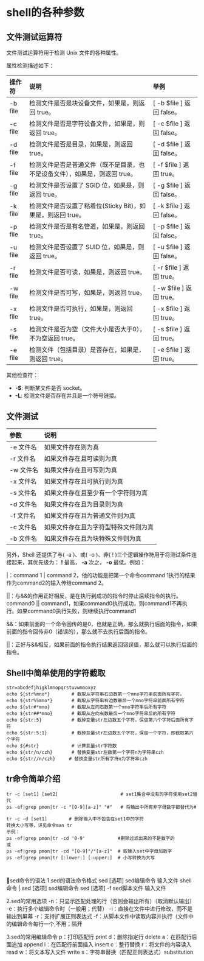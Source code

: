 # shell的各种参数

## 文件测试运算符

文件测试运算符用于检测 Unix 文件的各种属性。

属性检测描述如下：

| 操作符  | 说明                                                         | 举例                      |
| :------ | :----------------------------------------------------------- | :------------------------ |
| -b file | 检测文件是否是块设备文件，如果是，则返回 true。              | [ -b $file ] 返回 false。 |
| -c file | 检测文件是否是字符设备文件，如果是，则返回 true。            | [ -c $file ] 返回 false。 |
| -d file | 检测文件是否是目录，如果是，则返回 true。                    | [ -d $file ] 返回 false。 |
| -f file | 检测文件是否是普通文件（既不是目录，也不是设备文件），如果是，则返回 true。 | [ -f $file ] 返回 true。  |
| -g file | 检测文件是否设置了 SGID 位，如果是，则返回 true。            | [ -g $file ] 返回 false。 |
| -k file | 检测文件是否设置了粘着位(Sticky Bit)，如果是，则返回 true。  | [ -k $file ] 返回 false。 |
| -p file | 检测文件是否是有名管道，如果是，则返回 true。                | [ -p $file ] 返回 false。 |
| -u file | 检测文件是否设置了 SUID 位，如果是，则返回 true。            | [ -u $file ] 返回 false。 |
| -r file | 检测文件是否可读，如果是，则返回 true。                      | [ -r $file ] 返回 true。  |
| -w file | 检测文件是否可写，如果是，则返回 true。                      | [ -w $file ] 返回 true。  |
| -x file | 检测文件是否可执行，如果是，则返回 true。                    | [ -x $file ] 返回 true。  |
| -s file | 检测文件是否为空（文件大小是否大于0），不为空返回 true。     | [ -s $file ] 返回 true。  |
| -e file | 检测文件（包括目录）是否存在，如果是，则返回 true。          | [ -e $file ] 返回 true。  |

其他检查符：

- **-S**: 判断某文件是否 socket。
- **-L**: 检测文件是否存在并且是一个符号链接。

## 文件测试

| 参数      | 说明                                 |
| :-------- | :----------------------------------- |
| -e 文件名 | 如果文件存在则为真                   |
| -r 文件名 | 如果文件存在且可读则为真             |
| -w 文件名 | 如果文件存在且可写则为真             |
| -x 文件名 | 如果文件存在且可执行则为真           |
| -s 文件名 | 如果文件存在且至少有一个字符则为真   |
| -d 文件名 | 如果文件存在且为目录则为真           |
| -f 文件名 | 如果文件存在且为普通文件则为真       |
| -c 文件名 | 如果文件存在且为字符型特殊文件则为真 |
| -b 文件名 | 如果文件存在且为块特殊文件则为真     |

另外，Shell 还提供了与( -a )、或( -o )、非( ! )三个逻辑操作符用于将测试条件连接起来，其优先级为： **!** 最高， **-a** 次之， **-o** 最低。例如： 

|：command 1 | command 2，他的功能是把第一个命令command 1执行的结果作为command2的输入传给command 2。

||：与&&的作用正好相反，是在执行到成功的指令时停止后续指令的执行。command0 || command1，如果command0执行成功，则command1不再执行。如果command0执行失败，则继续执行command1

&&：如果前面的一个命令回传的是0，也就是正确，那么就执行后面的指令，如果前面的指令回传非0（错误的），那么就不去执行后面的指令。

||：正好与&&相反，如果前面的指令执行结果返回错误值，那么就可以执行后面的指令。

## Shell中简单使用的字符截取

```shell
str=abcdefjhigklmnopqrstuvwmnoxyz
echo ${str%mno*}        # 截取从字符串右边数第一个mno字符串前面所有字符。
echo ${str%%mno*}       # 截取从字符串右边数最后一个mno字符串前面所有字符 
echo ${str#*mno}        # 截取从左向右数第一个mno字符串后所有字符
echo ${str##*mno}       # 截取从左向右数最后一个mno字符串后的所有字符
echo ${str:5}           # 截掉变量str左边数五个字符，保留第六个字符后面所有字符
echo ${str:5:1}         # 截掉变量str左边数五个字符，保留一个字符，即截取第六个字符
echo ${#str}            # 计算变量str字符数
echo ${str/n/czh}       # 替换变量str左数第一个字符n为字符串czh
echo ${str//n/czh}     # 替换变量str所有字符n为字符串czh
```


## tr命令简单介绍
```shell
tr -c [set1] [set2]                       # set1集合中没有的字符使用set2替代
ps -ef|grep pmon|tr -c "[0-9][a-z]" "#"   # 将输出中所有非字母数字都替代为#

tr -c -d [set1]        # 删除输入中不包含在set1中的字符
转换大小写等，详见命令man tr
示例：
ps -ef|grep pmon|tr -cd '0-9'            #删除过滤出来的不是数字的
或
ps -ef|grep pmon|tr -cd "[0-9]"/"[a-z]"  # 取输入set中字母加数字
ps -ef|grep pmon|tr [:lower:] [:upper:]  # 小写转换为大写

 
```

sed命令的语法
1.sed的语法命令格式
sed [选项] sed编辑命令 输入文件
shell 命令 | sed [选项] sed编辑命令
sed [选项] -f sed脚本文件 输入文件

2.sed的常用选项
-n：只显示匹配处理的行（否则会输出所有）（取消默认输出）
-e：执行多个编辑命令时（一般用；代替）
-i：直接在文件中进行修改，而不是输出到屏幕
-r：支持扩展正则表达式
-f：从脚本文件中读取内容并执行（文件中的编辑命令每行一个,不用；隔开

3.sed的常用编辑命令
p：打印匹配行 print
d：删除指定行 delete
a：在匹配行后面追加 append
i：在匹配行前面插入 insert
c：整行替换
r：将文件的内容读入 read
w：将文本写入文件 write
s：字符串替换（匹配正则表达式）substitution
 
